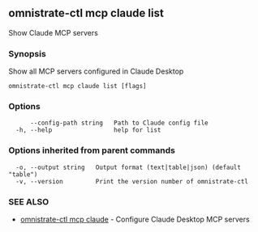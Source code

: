 ## omnistrate-ctl mcp claude list

Show Claude MCP servers

### Synopsis

Show all MCP servers configured in Claude Desktop

```
omnistrate-ctl mcp claude list [flags]
```

### Options

```
      --config-path string   Path to Claude config file
  -h, --help                 help for list
```

### Options inherited from parent commands

```
  -o, --output string   Output format (text|table|json) (default "table")
  -v, --version         Print the version number of omnistrate-ctl
```

### SEE ALSO

- [omnistrate-ctl mcp claude](omnistrate-ctl_mcp_claude.md) - Configure Claude Desktop MCP servers
